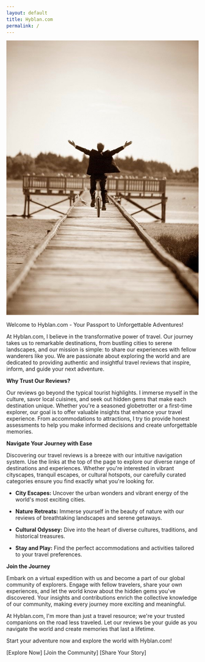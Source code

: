 ```yaml
---
layout: default
title: Hyblan.com
permalink: /
---
```


<img class="right" src="/images/unicycling-glory-sepia-560.jpg" alt="Hyblan.com unicycling on his wedding day" title="Me unicycling on my wedding day" />

Welcome to Hyblan.com - Your Passport to Unforgettable Adventures!

At Hyblan.com, I believe in the transformative power of travel. Our journey takes us to remarkable destinations, from bustling cities to serene landscapes, and our mission is simple: to share our experiences with fellow wanderers like you. We are passionate about exploring the world and are dedicated to providing authentic and insightful travel reviews that inspire, inform, and guide your next adventure.

**Why Trust Our Reviews?**

Our reviews go beyond the typical tourist highlights. I immerse myself in the culture, savor local cuisines, and seek out hidden gems that make each destination unique. Whether you're a seasoned globetrotter or a first-time explorer, our goal is to offer valuable insights that enhance your travel experience. From accommodations to attractions, I try tio provide honest assessments to help you make informed decisions and create unforgettable memories.

**Navigate Your Journey with Ease**

Discovering our travel reviews is a breeze with our intuitive navigation system. Use the links at the top of the page to explore our diverse range of destinations and experiences. Whether you're interested in vibrant cityscapes, tranquil escapes, or cultural hotspots, our carefully curated categories ensure you find exactly what you're looking for.

- **City Escapes:** Uncover the urban wonders and vibrant energy of the world's most exciting cities.

- **Nature Retreats:** Immerse yourself in the beauty of nature with our reviews of breathtaking landscapes and serene getaways.

- **Cultural Odyssey:** Dive into the heart of diverse cultures, traditions, and historical treasures.

- **Stay and Play:** Find the perfect accommodations and activities tailored to your travel preferences.

**Join the Journey**

Embark on a virtual expedition with us and become a part of our global community of explorers. Engage with fellow travelers, share your own experiences, and let the world know about the hidden gems you've discovered. Your insights and contributions enrich the collective knowledge of our community, making every journey more exciting and meaningful.

At Hyblan.com, I'm more than just a travel resource; we're your trusted companions on the road less traveled. Let our reviews be your guide as you navigate the world and create memories that last a lifetime.

Start your adventure now and explore the world with Hyblan.com!

[Explore Now] [Join the Community] [Share Your Story]